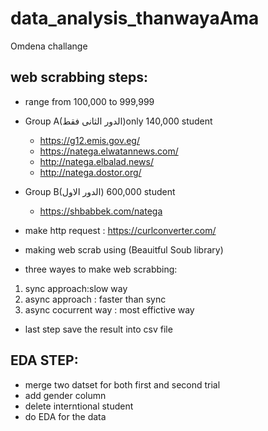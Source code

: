 # data_analysis_thanwayaAma
 Omdena challange
## web scrabbing steps:
- range from 100,000 to 999,999
- Group A(الدور الثانى فقط)only 140,000 student
     - https://g12.emis.gov.eg/
     - https://natega.elwatannews.com/
     - http://natega.elbalad.news/
     - http://natega.dostor.org/ 

- Group B(الدور الاول) 600,000 student
    - https://shbabbek.com/natega

- make http request : https://curlconverter.com/
-  making web scrab using (Beauitful Soub library)
-  three wayes to make web scrabbing:
 1. sync approach:slow way
 2. async approach : faster than sync
 3. async cocurrent way : most effictive way
- last step save the result into csv file
## EDA STEP:
- merge two datset for both first and second trial
- add gender column 
- delete interntional student
- do EDA for the data
